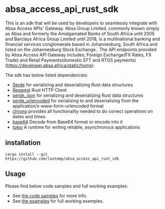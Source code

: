# absa_access_api_rust_sdk

This is an sdk that will be used by developers to seamlessly integrate with Absa Access APIs' Gateway.
Absa Group Limited, commonly known simply as Absa and formerly the Amalgamated Banks of South Africa until 2005 and Barclays Africa Group Limited until 2018, is a multinational banking and financial services conglomerate based in Johannesburg, South Africa and listed on the Johannesburg Stock Exchange..
The API endpoints provided by Absa Access API Gateway includes; Foreign Exchange(FX Rates, FX Trade) and Retail Payments(domestic EFT and RTGS payments) (https://developer.absa.africa/static/home). 

The sdk has below listed dependencies:
- [Serde](https://github.com/serde-rs/serde) for serializing and deserializing Rust data structures
- [Reqwest](https://github.com/seanmonstar/reqwest) Rust HTTP Client
- [serde_json](https://github.com/serde-rs/json) for serializing and deserializing Rust data structures
- [serde_urlencoded](https://github.com/nox/serde_urlencoded) for serialising to and deserialising from the application/x-www-form-urlencoded format
- [chrono](https://github.com/chronotope/chrono) provides all functionality needed to do correct operations on dates and times
- [base64](https://github.com/marshallpierce/rust-base64) Decode from Base64 format or encode into it
- [tokio](https://github.com/tokio-rs/tokio) A runtime for writing reliable, asynchronous applications

## installation

```
cargo install --git https://github.com/lastemp/absa_access_api_rust_sdk
```

## Usage

Please find below code samples and full working examples:

   - See [the code samples](./code_samples/) for more info.	
   - See [the examples](./examples/) for full working examples.
